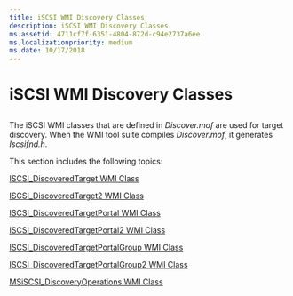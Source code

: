 ```yaml
---
title: iSCSI WMI Discovery Classes
description: iSCSI WMI Discovery Classes
ms.assetid: 4711cf7f-6351-4804-872d-c94e2737a6ee
ms.localizationpriority: medium
ms.date: 10/17/2018
---
```


# iSCSI WMI Discovery Classes


## <span id="ddk_iscsi_wmi_classes_used_in_discovery_kr"></span><span id="DDK_ISCSI_WMI_CLASSES_USED_IN_DISCOVERY_KR"></span>


The iSCSI WMI classes that are defined in *Discover.mof* are used for target discovery. When the WMI tool suite compiles *Discover.mof*, it generates *Iscsifnd.h*.

This section includes the following topics:

[ISCSI\_DiscoveredTarget WMI Class](iscsi-discoveredtarget-wmi-class.md)

[ISCSI\_DiscoveredTarget2 WMI Class](iscsi-discoveredtarget2-wmi-class.md)

[ISCSI\_DiscoveredTargetPortal WMI Class](iscsi-discoveredtargetportal-wmi-class.md)

[ISCSI\_DiscoveredTargetPortal2 WMI Class](iscsi-discoveredtargetportal2-wmi-class.md)

[ISCSI\_DiscoveredTargetPortalGroup WMI Class](iscsi-discoveredtargetportalgroup-wmi-class.md)

[ISCSI\_DiscoveredTargetPortalGroup2 WMI Class](iscsi-discoveredtargetportalgroup2-wmi-class.md)

[MSiSCSI\_DiscoveryOperations WMI Class](msiscsi-discoveryoperations-wmi-class.md)

 

 





